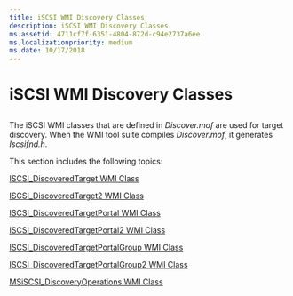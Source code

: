 ```yaml
---
title: iSCSI WMI Discovery Classes
description: iSCSI WMI Discovery Classes
ms.assetid: 4711cf7f-6351-4804-872d-c94e2737a6ee
ms.localizationpriority: medium
ms.date: 10/17/2018
---
```


# iSCSI WMI Discovery Classes


## <span id="ddk_iscsi_wmi_classes_used_in_discovery_kr"></span><span id="DDK_ISCSI_WMI_CLASSES_USED_IN_DISCOVERY_KR"></span>


The iSCSI WMI classes that are defined in *Discover.mof* are used for target discovery. When the WMI tool suite compiles *Discover.mof*, it generates *Iscsifnd.h*.

This section includes the following topics:

[ISCSI\_DiscoveredTarget WMI Class](iscsi-discoveredtarget-wmi-class.md)

[ISCSI\_DiscoveredTarget2 WMI Class](iscsi-discoveredtarget2-wmi-class.md)

[ISCSI\_DiscoveredTargetPortal WMI Class](iscsi-discoveredtargetportal-wmi-class.md)

[ISCSI\_DiscoveredTargetPortal2 WMI Class](iscsi-discoveredtargetportal2-wmi-class.md)

[ISCSI\_DiscoveredTargetPortalGroup WMI Class](iscsi-discoveredtargetportalgroup-wmi-class.md)

[ISCSI\_DiscoveredTargetPortalGroup2 WMI Class](iscsi-discoveredtargetportalgroup2-wmi-class.md)

[MSiSCSI\_DiscoveryOperations WMI Class](msiscsi-discoveryoperations-wmi-class.md)

 

 





